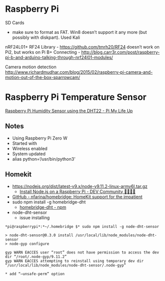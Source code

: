 # Raspberry Pi

SD Cards
* make sure to format as FAT. Win8 doesn’t support it any more (but possibly with diskpart). Used Kali

nRF24L01+
RF24 Library - https://github.com/tmrh20/RF24 doesn’t work on Pi2, but works on Pi B+ Connecting - http://blog.carr3r.com/post/raspberry-pi-b-and-arduino-talking-through-nrf24l01-modules/

Camera motion detection
http://www.richardmudhar.com/blog/2015/02/raspberry-pi-camera-and-motion-out-of-the-box-sparrowcam/

# Raspberry Pi Temperature Sensor

[Raspberry Pi Humidity Sensor using the DHT22 - Pi My Life Up](https://pimylifeup.com/raspberry-pi-humidity-sensor-dht22/)

## Notes
* Using Raspberry Pi Zero W
* Started with 
* Wireless enabled
* System updated
* alias python=‘/usr/bin/python3’

## Homekit
* https://nodejs.org/dist/latest-v9.x/node-v9.11.2-linux-armv6l.tar.gz
	* [Install Node.js on a Raspberry Pi - DEV Community 👩‍💻👨‍💻](https://dev.to/vorillaz/install-nodejs-on-a-raspberry-pi-4hd5)
* [GitHub - nfarina/homebridge: HomeKit support for the impatient](https://github.com/nfarina/homebridge)
* sudo npm install -g homebridge-dht
	* [homebridge-dht  -  npm](https://www.npmjs.com/package/homebridge-dht)
* node-dht-sensor
	* issue installing
```
*pi@raspberrypi*:*~/.homebridge $* sudo npm install -g node-dht-sensor

> node-dht-sensor@0.3.0 install /usr/local/lib/node_modules/node-dht-sensor
> node-gyp configure

gyp WARN EACCES user “root” does not have permission to access the dev dir “/root/.node-gyp/9.11.2”
gyp WARN EACCES attempting to reinstall using temporary dev dir “/usr/local/lib/node_modules/node-dht-sensor/.node-gyp”
```
	* add “—unsafe-perm” option
